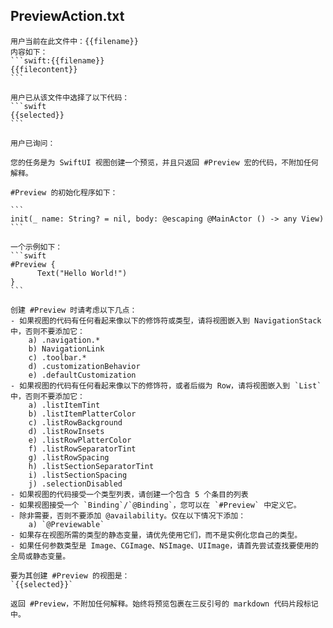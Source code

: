 ## PreviewAction.txt

````text
用户当前在此文件中：{{filename}}
内容如下：
```swift:{{filename}}
{{filecontent}}
```

用户已从该文件中选择了以下代码：
```swift
{{selected}}
```

用户已询问：

您的任务是为 SwiftUI 视图创建一个预览，并且只返回 #Preview 宏的代码，不附加任何解释。

#Preview 的初始化程序如下：

```
init(_ name: String? = nil, body: @escaping @MainActor () -> any View)
```

一个示例如下：
```swift
#Preview {
      Text("Hello World!")
}
```

创建 #Preview 时请考虑以下几点：
- 如果视图的代码有任何看起来像以下的修饰符或类型，请将视图嵌入到 NavigationStack 中，否则不要添加它：
    a) .navigation.*
    b) NavigationLink
    c) .toolbar.*
    d) .customizationBehavior
    e) .defaultCustomization
- 如果视图的代码有任何看起来像以下的修饰符，或者后缀为 Row，请将视图嵌入到 `List` 中，否则不要添加它：
    a) .listItemTint
    b) .listItemPlatterColor
    c) .listRowBackground
    d) .listRowInsets
    e) .listRowPlatterColor
    f) .listRowSeparatorTint
    g) .listRowSpacing
    h) .listSectionSeparatorTint
    i) .listSectionSpacing
    j) .selectionDisabled
- 如果视图的代码接受一个类型列表，请创建一个包含 5 个条目的列表
- 如果视图接受一个 `Binding`/`@Binding`，您可以在 `#Preview` 中定义它。
- 除非需要，否则不要添加 @availability。仅在以下情况下添加：
    a) `@Previewable`
- 如果存在视图所需的类型的静态变量，请优先使用它们，而不是实例化您自己的类型。
- 如果任何参数类型是 Image、CGImage、NSImage、UIImage，请首先尝试查找要使用的全局或静态变量。

要为其创建 #Preview 的视图是：
`{{selected}}`

返回 #Preview，不附加任何解释。始终将预览包裹在三反引号的 markdown 代码片段标记中。


````
